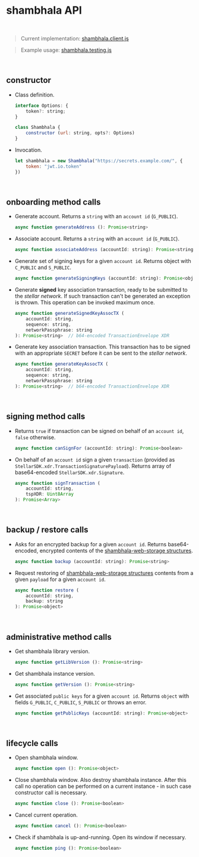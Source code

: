 # shambhala API

<br />




> Current implementation: [shambhala.client.js][shambhalaclient]

> Example usage: [shambhala.testing.js][shambhalatesting]

<br />




## constructor

* Class definition.

    ```javascript
    interface Options: {
        token?: string;
    }

    class Shambhala {
        constructor (url: string, opts?: Options)
    }
    ```


* Invocation.

    ```javascript
    let shambhala = new Shambhala("https://secrets.example.com/", {
        token: "jwt.io.token"
    })
    ```

<br />




## onboarding method calls

* Generate account. Returns a `string` with an `account id` (`G_PUBLIC`).

    ```javascript
    async function generateAddress (): Promise<string>
    ```


* Associate account. Returns a `string` with an `account id` (`G_PUBLIC`).

    ```javascript
    async function associateAddress (accountId: string): Promise<string>
    ```


* Generate set of signing keys for a given `account id`. Returns object
    with `C_PUBLIC` and `S_PUBLIC`.

    ```javascript
    async function generateSigningKeys (accountId: string): Promise<object>
    ```


* Generate **signed** key association transaction, ready to be submitted
    to the _stellar network_. If such transaction can't be generated
    an exception is thrown. This operation can be invoked maximum once.

    ```javascript
    async function generateSignedKeyAssocTX (
        accountId: string,
        sequence: string,
        networkPassphrase: string
    ): Promise<string>  // b64-encoded TransactionEnvelope XDR
    ```


* Generate key association transaction. This transaction has to be signed
    with an appropriate `SECRET` before it can be sent
    to the _stellar network_.

    ```javascript
    async function generateKeyAssocTX (
        accountId: string,
        sequence: string,
        networkPassphrase: string
    ): Promise<string>  // b64-encoded TransactionEnvelope XDR
    ```

<br />




## signing method calls

* Returns `true` if transaction can be signed on behalf of an `account id`,
    `false` otherwise.

    ```javascript
    async function canSignFor (accountId: string): Promise<boolean>
    ```


* On behalf of an `account id` sign a given `transaction` (provided as
    `StellarSDK.xdr.TransactionSignaturePayload`). Returns array of
    base64-encoded `StellarSDK.xdr.Signature`.

    ```javascript
    async function signTransaction (
        accountId: string,
        tspXDR: Uint8Array
    ): Promise<Array>
    ```

<br />




## backup / restore calls

* Asks for an encrypted backup for a given `account id`. Returns
    base64-encoded, encrypted contents of the
    [shambhala-web-storage structures][shambhalafrontenddata].

    ```javascript
    async function backup (accountId: string): Promise<string>
    ```


* Request restoring of [shambhala-web-storage structures][shambhalafrontenddata]
    contents from a given `payload` for a given `account id`.

    ```javascript
    async function restore (
        accountId: string,
        backup: string
    ): Promise<object>
    ```

<br />




## administrative method calls

* Get shambhala library version.

    ```javascript
    async function getLibVersion (): Promise<string>
    ```


* Get shambhala instance version.

    ```javascript
    async function getVersion (): Promise<string>
    ```


* Get associated `public keys` for a given `account id`. Returns `object`
    with fields `G_PUBLIC`, `C_PUBLIC`, `S_PUBLIC` or throws an error.

    ```javascript
    async function getPublicKeys (accountId: string): Promise<object>
    ```

<br />




## lifecycle calls

* Open shambhala window.

    ```javascript
    async function open (): Promise<object>
    ```


* Close shambhala window. Also destroy shambhala instance. After this
    call no operation can be performed on a current instance - in such
    case constructor call is necessary.

    ```javascript
    async function close (): Promise<boolean>
    ```


* Cancel current operation.

    ```javascript
    async function cancel (): Promise<boolean>
    ```


* Check if shambhala is up-and-running. Open its window if necessary.

    ```javascript
    async function ping (): Promise<boolean>
    ```

<br />




[shambhalaclient]: ../src/lib/shambhala.client.js
[shambhalatesting]: ../src/lib/shambhala.testing.js
[shambhalafrontenddata]: ../doc/04.datatypes.md#frontend-web-storage
